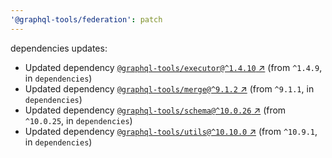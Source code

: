 ```yaml
---
'@graphql-tools/federation': patch
---
```


dependencies updates: 

- Updated dependency [`@graphql-tools/executor@^1.4.10` ↗︎](https://www.npmjs.com/package/@graphql-tools/executor/v/1.4.10) (from `^1.4.9`, in `dependencies`)
- Updated dependency [`@graphql-tools/merge@^9.1.2` ↗︎](https://www.npmjs.com/package/@graphql-tools/merge/v/9.1.2) (from `^9.1.1`, in `dependencies`)
- Updated dependency [`@graphql-tools/schema@^10.0.26` ↗︎](https://www.npmjs.com/package/@graphql-tools/schema/v/10.0.26) (from `^10.0.25`, in `dependencies`)
- Updated dependency [`@graphql-tools/utils@^10.10.0` ↗︎](https://www.npmjs.com/package/@graphql-tools/utils/v/10.10.0) (from `^10.9.1`, in `dependencies`)

